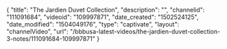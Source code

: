 {
    "title": "The Jardien Duvet Collection",
    "description": "",
    "channelid": "111091684",
    "videoid": "109997871",
    "date_created": "1502524125",
    "date_modified": "1504049176",
    "type": "captivate",
    "layout": "channelVideo",
    "url": "\/bbbusa-latest-videos\/the-jardien-duvet-collection-3-notes\/111091684-109997871"
}
